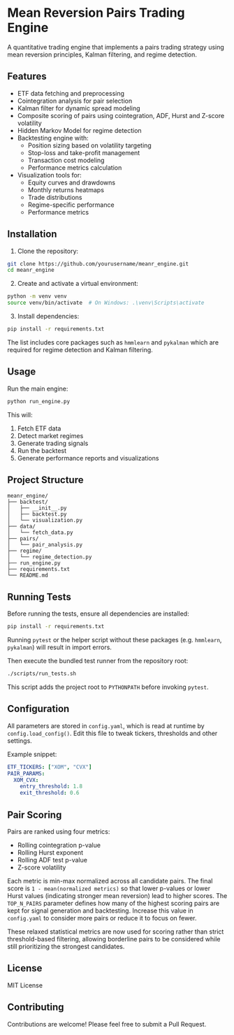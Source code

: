 # Mean Reversion Pairs Trading Engine

A quantitative trading engine that implements a pairs trading strategy using mean reversion principles, Kalman filtering, and regime detection.

## Features

- ETF data fetching and preprocessing
- Cointegration analysis for pair selection
- Kalman filter for dynamic spread modeling
- Composite scoring of pairs using cointegration, ADF, Hurst and Z-score volatility
- Hidden Markov Model for regime detection
- Backtesting engine with:
  - Position sizing based on volatility targeting
  - Stop-loss and take-profit management
  - Transaction cost modeling
  - Performance metrics calculation
- Visualization tools for:
  - Equity curves and drawdowns
  - Monthly returns heatmaps
  - Trade distributions
  - Regime-specific performance
  - Performance metrics

## Installation

1. Clone the repository:
```bash
git clone https://github.com/yourusername/meanr_engine.git
cd meanr_engine
```

2. Create and activate a virtual environment:
```bash
python -m venv venv
source venv/bin/activate  # On Windows: .\venv\Scripts\activate
```

3. Install dependencies:
```bash
pip install -r requirements.txt
```

The list includes core packages such as `hmmlearn` and `pykalman` which are
required for regime detection and Kalman filtering.

## Usage

Run the main engine:
```bash
python run_engine.py
```

This will:
1. Fetch ETF data
2. Detect market regimes
3. Generate trading signals
4. Run the backtest
5. Generate performance reports and visualizations

## Project Structure

```
meanr_engine/
├── backtest/
│   ├── __init__.py
│   ├── backtest.py
│   └── visualization.py
├── data/
│   └── fetch_data.py
├── pairs/
│   └── pair_analysis.py
├── regime/
│   └── regime_detection.py
├── run_engine.py
├── requirements.txt
└── README.md
```

## Running Tests

Before running the tests, ensure all dependencies are installed:

```bash
pip install -r requirements.txt
```

Running `pytest` or the helper script without these packages (e.g. `hmmlearn`,
`pykalman`) will result in import errors.

Then execute the bundled test runner from the repository root:

```bash
./scripts/run_tests.sh
```

This script adds the project root to `PYTHONPATH` before invoking `pytest`.

## Configuration

All parameters are stored in `config.yaml`, which is read at runtime by
`config.load_config()`. Edit this file to tweak tickers, thresholds and other
settings.

Example snippet:

```yaml
ETF_TICKERS: ["XOM", "CVX"]
PAIR_PARAMS:
  XOM_CVX:
    entry_threshold: 1.8
    exit_threshold: 0.6
```

## Pair Scoring

Pairs are ranked using four metrics:

- Rolling cointegration p-value
- Rolling Hurst exponent
- Rolling ADF test p-value
- Z-score volatility

Each metric is min-max normalized across all candidate pairs. The final score is
`1 - mean(normalized metrics)` so that lower p-values or lower Hurst values
(indicating stronger mean reversion) lead to higher scores. The `TOP_N_PAIRS`
parameter defines how many of the highest scoring pairs are kept for signal
generation and backtesting. Increase this value in `config.yaml` to consider
more pairs or reduce it to focus on fewer.

These relaxed statistical metrics are now used for scoring rather than strict
threshold-based filtering, allowing borderline pairs to be considered while
still prioritizing the strongest candidates.

## License

MIT License

## Contributing

Contributions are welcome! Please feel free to submit a Pull Request. 
